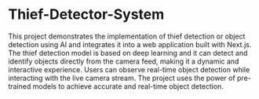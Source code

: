 # Thief-Detector-System
This project demonstrates the implementation of thief detection or object detection using AI and integrates it into a web application built with Next.js. The thief detection model is based on deep learning and it can detect and identify objects directly from the camera feed, making it a dynamic and interactive experience. Users can observe real-time object detection while interacting with the live camera stream. The project uses the power of pre-trained models to achieve accurate and real-time object detection.
